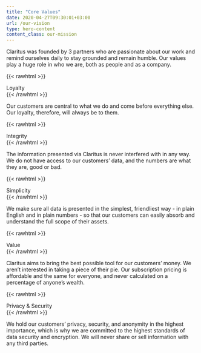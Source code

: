 ```yaml
---
title: "Core Values"
date: 2020-04-27T09:30:01+03:00
url: /our-vision
type: hero-content
content_class: our-mission
---
```


Claritus was founded by 3 partners who are passionate about our work and remind ourselves daily to stay grounded and remain humble. Our values play a huge role in who we are, both as people and as a company.

{{< rawhtml >}}
<div class="point-title is-green">Loyalty</div>
{{< /rawhtml >}}

Our customers are central to what we do and come before everything else. Our loyalty, therefore, will always be to them.

{{< rawhtml >}}
<div class="point-title is-green">Integrity</div>
{{< /rawhtml >}}

The information presented via Claritus is never interfered with in any way. We do not have access to our customers’ data, and the numbers are what they are, good or bad.

{{< rawhtml >}}
<div class="point-title is-green">Simplicity</div>
{{< /rawhtml >}}

We make sure all data is presented in the simplest, friendliest way - in plain English and in plain numbers - so that our customers can easily absorb and understand the full scope of their assets.

{{< rawhtml >}}
<div class="point-title is-green">Value</div>
{{< /rawhtml >}}

Claritus aims to bring the best possible tool for our customers’ money. We aren’t interested in taking a piece of their pie. Our subscription pricing is affordable and the same for everyone, and never calculated on a percentage of anyone’s wealth.

{{< rawhtml >}}
<div class="point-title is-green">Privacy & Security</div>
{{< /rawhtml >}}

We hold our customers’ privacy, security, and anonymity in the highest importance, which is why we are committed to the highest standards of data security and encryption. We will never share or sell information with any third parties.

